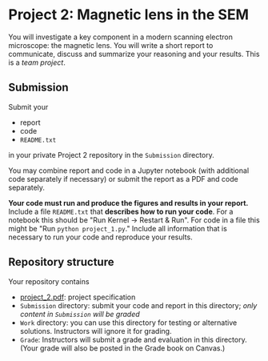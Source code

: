 # Project 2: Magnetic lens in the SEM

You will investigate a key component in a modern scanning electron
microscope: the magnetic lens. You will write a short report to
communicate, discuss and summarize your reasoning and your
results. This is a *team project*.

## Submission

Submit your 

* report
* code
* `README.txt`

in your private Project 2 repository in the `Submission` directory.

You may combine report and code in a Jupyter notebook (with additional
code separately if necessary) or submit the report as a PDF and code
separately.

**Your code must run and produce the figures and results in your
report.** Include a file `README.txt` that **describes how to run your
code**. For a notebook this should be "Run Kernel -> Restart &
Run". For code in a file this might be "Run `python project_1.py`."
Include all information that is necessary to run your code and
reproduce your results.


## Repository structure

Your repository contains

* [project_2.pdf](project_2.pdf): project specification
* `Submission` directory: submit your code and report in this
  directory; *only content in `Submission` will be graded*
* `Work` directory: you can use this directory for testing or
  alternative solutions. Instructors will ignore it for grading.
* `Grade`: Instructors will submit a grade and evaluation in this
  directory. (Your grade will also be posted in the Grade book on
  Canvas.)
  


